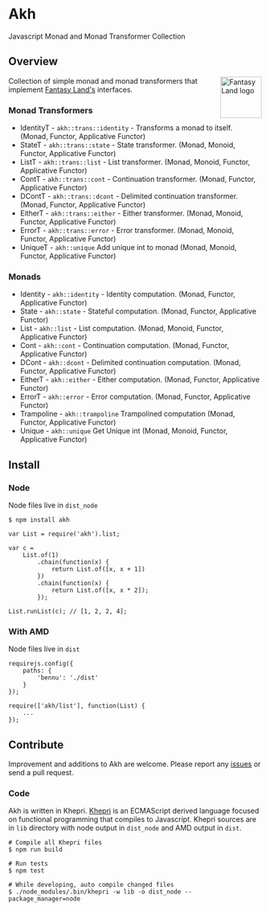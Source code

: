 # Akh
Javascript Monad and Monad Transformer Collection


## Overview
<a href="https://github.com/fantasyland/fantasy-land">
    <img src="https://raw.github.com/fantasyland/fantasy-land/master/logo.png" align="right" width="82px" height="82px" alt="Fantasy Land logo" />
</a>

Collection of simple monad and monad transformers that implement [Fantasy Land's][fl] interfaces.


### Monad Transformers
* IdentityT - `akh::trans::identity` - Transforms a monad to itself. (Monad, Functor, Applicative Functor)
* StateT - `akh::trans::state` - State transformer. (Monad, Monoid, Functor, Applicative Functor)
* ListT - `akh::trans::list` - List transformer. (Monad, Monoid, Functor, Applicative Functor)
* ContT - `akh::trans::cont` - Continuation transformer. (Monad, Functor, Applicative Functor)
* DContT - `akh::trans::dcont` - Delimited continuation transformer. (Monad, Functor, Applicative Functor)
* EitherT - `akh::trans::either` - Either transformer. (Monad, Monoid, Functor, Applicative Functor)
* ErrorT - `akh::trans::error` - Error transformer. (Monad, Monoid, Functor, Applicative Functor)
* UniqueT - `akh::unique` Add unique int to monad (Monad, Monoid, Functor, Applicative Functor)

### Monads
* Identity - `akh::identity` - Identity computation. (Monad, Functor, Applicative Functor)
* State - `akh::state` - Stateful computation. (Monad, Functor, Applicative Functor)
* List - `akh::list` - List computation. (Monad, Monoid, Functor, Applicative Functor)
* Cont - `akh::cont` - Continuation computation. (Monad, Functor, Applicative Functor)
* DCont - `akh::dcont` - Delimited continuation computation. (Monad, Functor, Applicative Functor)
* EitherT - `akh::either` - Either computation. (Monad, Functor, Applicative Functor)
* ErrorT - `akh::error` - Error computation. (Monad, Functor, Applicative Functor)
* Trampoline - `akh::trampoline` Trampolined computation (Monad, Functor, Applicative Functor)
* Unique - `akh::unique` Get Unique int (Monad, Monoid, Functor, Applicative Functor)


## Install

### Node
Node files live in `dist_node`

```
$ npm install akh
```

```
var List = require('akh').list;

var c =
    List.of(1)
        .chain(function(x) {
            return List.of([x, x + 1])
        })
        .chain(function(x) {
            return List.of([x, x * 2]);
        });

List.runList(c); // [1, 2, 2, 4];
```

### With AMD
Node files live in `dist`

```
requirejs.config({
    paths: {
        'bennu': './dist'
    }
});

require(['akh/list'], function(List) {
    ...
});
```


## Contribute
Improvement and additions to Akh are welcome. Please report any [issues][issues]
or send a pull request.

### Code
Akh is written in Khepri. [Khepri][khepri] is an ECMAScript derived language
focused on functional programming that compiles to Javascript.
Khepri sources are in `lib` directory with node output in `dist_node`
and AMD output in `dist`.

```
# Compile all Khepri files
$ npm run build

# Run tests
$ npm test

# While developing, auto compile changed files
$ ./node_modules/.bin/khepri -w lib -o dist_node --package_manager=node
```


[fl]: https://github.com/fantasyland/fantasy-land
[khepri]: https://github.com/mattbierner/khepri
[issues]: https://github.com/mattbierner/akh/issues